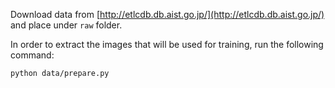 Download data from [http://etlcdb.db.aist.go.jp/](http://etlcdb.db.aist.go.jp/) and place under `raw` folder.

In order to extract the images that will be used for training, run the following command:

`python data/prepare.py`